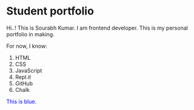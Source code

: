 # Student portfolio

Hi..! This is Sourabh Kumar.
I am frontend developer.
This is my personal portfolio in making.

For now, I know:

1. HTML
1. CSS
1. JavaScript
1. Repl.it
1. GitHub
1. Chalk

<font color ="blue"> This is blue.</font>




